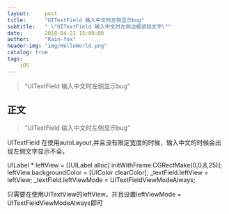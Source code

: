 ```yaml
---
layout:     post
title:      "UITextField 输入中文时左侧显示bug"
subtitle:   " \"UITextField 输入中文时左侧边框遮挡文字\""
date:       2018-04-21 15:00:00
author:     "Rain-fox"
header-img: "img/HelloWorld.png"
catalog: true
tags:
    iOS
--- 
```


> “UITextField 输入中文时左侧显示bug”

## 正文

> “UITextField 输入中文时左侧显示bug”

UITextField 在使用autoLayout,并且没有限定宽度的时候，输入中文的时候会出现左侧文字显示不全。

UILabel * leftView = [[UILabel alloc] initWithFrame:CGRectMake(0,0,8,25)];
leftView.backgroundColor = [UIColor clearColor];
_textField.leftView = leftView;
_textField.leftViewMode = UITextFieldViewModeAlways;

只需要在使用UITextView的leftView，并且设置leftViewMode = UITextFieldViewModeAlways即可



